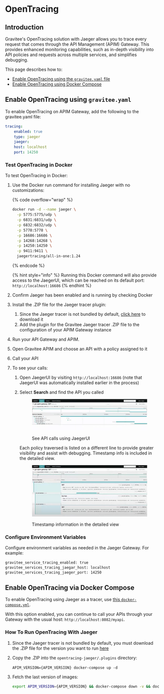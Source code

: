 # OpenTracing

## Introduction

Gravitee's OpenTracing solution with Jaeger allows you to trace every request that comes through the API Management (APIM) Gateway. This provides enhanced monitoring capabilities, such as in-depth visibility into API policies and requests across multiple services, and simplifies debugging.&#x20;

This page describes how to:&#x20;

* [Enable OpenTracing using the `gravitee.yaml` file](opentracing.md#enable-opentracing-using-gravitee.yaml)
* [Enable OpenTracing using Docker Compose](opentracing.md#enable-opentracing-via-docker-compose)

## Enable OpenTracing using `gravitee.yaml`

To enable OpenTracing on APIM Gateway, add the following to the gravitee.yaml file:

```yaml
tracing:
    enabled: true
    type: jaeger
    jaeger:
    host: localhost
    port: 14250
```

### Test OpenTracing in Docker

To test OpenTracing in Docker:

1.  Use the Docker run command for installing Jaeger with no customizations:

    {% code overflow="wrap" %}
    ```bash
    docker run -d --name jaeger \
      -p 5775:5775/udp \
      -p 6831:6831/udp \
      -p 6832:6832/udp \
      -p 5778:5778 \
      -p 16686:16686 \
      -p 14268:14268 \
      -p 14250:14250 \
      -p 9411:9411 \
      jaegertracing/all-in-one:1.24
    ```
    {% endcode %}



    {% hint style="info" %}
    Running this Docker command will also provide access to the JaegerUI, which can be reached on its default port: `http://localhost:16686`
    {% endhint %}
2. Confirm Jaeger has been enabled and is running by checking Docker
3. Install the .ZIP file for the Jaeger tracer plugin:
   1. Since the Jaeger tracer is not bundled by default, [click here](https://download.gravitee.io/#graviteeio-apim/plugins/tracers/gravitee-tracer-jaeger/) to download it &#x20;
   2. Add the plugin for the Gravitee Jaeger tracer .ZIP file to the configuration of your APIM Gateway instance
4. Run your API Gateway and APIM.
5. Open Gravitee APIM and choose an API with a policy assigned to it
6. Call your API
7. To see your calls:
   1. Open JaegerUI by visiting `http://localhost:16686` (note that JaegerUI was automatically installed earlier in the process)
   2.  Select **Search** and find the API you called&#x20;

       <figure><img src="../../../.gitbook/assets/tracing-info-general.png" alt=""><figcaption><p>See API calls using JaegerUI</p></figcaption></figure>

       Each policy traversed is listed on a different line to provide greater visibility and assist with debugging. Timestamp info is included in the detailed view.&#x20;

       <figure><img src="../../../.gitbook/assets/tracing-info-detailed.png" alt=""><figcaption><p>Timestamp information in the detailed view</p></figcaption></figure>

### Configure Environment Variables

Configure environment variables as needed in the Jaeger Gateway. For example:

```
gravitee_service_tracing_enabled: true
gravitee_services_tracing_jaegar_host: localhost
gravitee_services_tracing_jaeger_port: 14250
```

## Enable OpenTracing via Docker Compose

To enable OpenTracing using Jaeger as a tracer, use [this `docker-compose.yml`](https://github.com/gravitee-io/gravitee-api-management/tree/master/docker/quick-setup/opentracing-jaeger).

With this option enabled, you can continue to call your APIs through your Gateway with the usual host: `http://localhost:8082/myapi`.

### How To Run OpenTracing With Jaeger

1. Since the Jaeger tracer is not bundled by default, you must download the .ZIP file for the version you want to run [here](https://download.gravitee.io/#graviteeio-apim/plugins/tracers/gravitee-tracer-jaeger/)
2.  Copy the .ZIP into the `opentracing-jaeger/.plugins` directory:

    `APIM_VERSION={APIM_VERSION} docker-compose up -d`
3.  Fetch the last version of images:

    ```bash
    export APIM_VERSION={APIM_VERSION} && docker-compose down -v && docker-compose pull && docker-compose up
    ```
